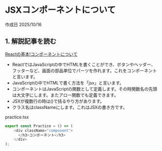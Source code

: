 # JSXコンポーネントについて

作成日 2025/10/16

## 1. 解説記事を読む

[Reactの基本!コンポーネントについて](https://qiita.com/Hashimoto-Noriaki/items/95d9fe027d169ce74218)

- ReactではJavaScriptの中でHTMLを書くことができ、ボタンやヘッダー、フッターなど、画面の部品単位でパーツを作れます。これをコンポーネントと言います。
- JavaScriptの中でHTMLで書く方法を「jsx」と言います。
- コンポーネントはJavaScriptの関数として定義します。その時関数名の先頭は大文字にします。またアロー関数でも定義できます。
- JSXが複数行の時は()で括るやり方があります。
- クラス名はclassNameにします。これはJSXの書き方です。

practice.tsx

```typescript
export const Practice = () => (
    <div className="component">
      </h3>コンポーネント</h3>
    </div>
);
```
